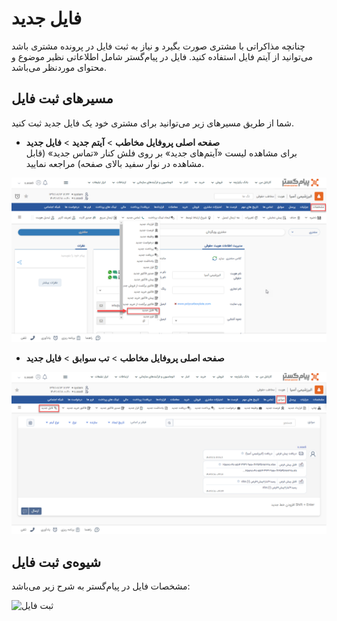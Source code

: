# فایل جدید 
چنانچه مذاکراتی با مشتری صورت بگیرد و نیاز به ثبت فایل در پرونده مشتری باشد می‌توانید از آیتم فایل استفاده کنید. فایل در پیام‌گستر شامل اطلاعاتی نظیر موضوع و محتوای موردنظر می‌باشد.

## مسیر‌های ثبت  فایل
شما از طریق مسیرهای زیر می‌توانید برای مشتری خود یک فایل جدید ثبت کنید.<br>

- **صفحه اصلی پروفایل مخاطب** > **آیتم جدید** > **فایل جدید**<br>
برای مشاهده لیست «آیتم‌های جدید» بر روی فلش کنار «تماس جدید» (قابل مشاهده در نوار سفید بالای صفحه) مراجعه نمایید.

![مسیر دوم ثبت فایل](./Images/new-file1_2.8.3.png)

- **صفحه اصلی پروفایل مخاطب** > **تب سوابق** > **فایل جدید**

![مسیر سوم ثبت فایل](./Images/new-file2_2.8.3.png)

## شیوه‌ی ثبت فایل
مشخصات فایل در پیام‌گستر به شرح زیر می‌باشد:<br>

![ثبت فایل](./Images/note-information_2.8.3.png)
